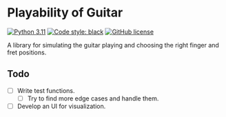 # Playability of Guitar
[![Python 3.11](https://img.shields.io/badge/python-3.11+-blue.svg)](https://www.python.org/downloads/release/)
[![Code style: black](https://img.shields.io/badge/code%20style-black-000000.svg)](https://github.com/psf/black)
[![GitHub license](https://img.shields.io/github/license/Natooz/MidiTok.svg)](https://github.com/Natooz/MidiTok/blob/main/LICENSE)

A library for simulating the guitar playing and choosing the right finger and fret positions.

## Todo
- [ ] Write test functions.
  - [ ] Try to find more edge cases and handle them.
- [ ] Develop an UI for visualization.
